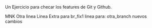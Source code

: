 Un Ejercicio para checar los features de Git y Github.

MNK
Otra linea
Linea Extra para br_fix1
linea para: otra_branch
nuevos cambios
